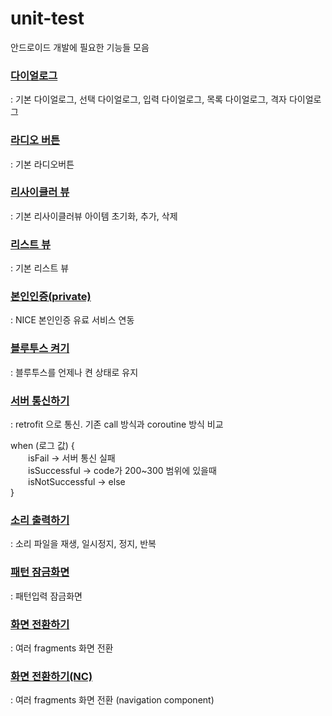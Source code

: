 # unit-test
안드로이드 개발에 필요한 기능들 모음

### [다이얼로그](https://github.com/jin-vita/test-dialog)
: 기본 다이얼로그, 선택 다이얼로그, 입력 다이얼로그, 목록 다이얼로그, 격자 다이얼로그

### [라디오 버튼](https://github.com/jin-vita/test-radio-button)
: 기본 라디오버튼

### [리사이클러 뷰](https://github.com/jin-vita/test-recyclerview)
: 기본 리사이클러뷰 아이템 초기화, 추가, 삭제

### [리스트 뷰](https://github.com/jin-vita/test-listview)
: 기본 리스트 뷰

### [본인인증(private)](https://github.com/jin-vita/test-auth)
: NICE 본인인증 유료 서비스 연동

### [블루투스 켜기](https://github.com/jin-vita/test-bluetooth)
: 블루투스를 언제나 켠 상태로 유지

### [서버 통신하기](https://github.com/jin-vita/test-retrofit)
: retrofit 으로 통신. 기존 call 방식과 coroutine 방식 비교  
  
when (로그 값) {  
  isFail -> 서버 통신 실패  
  isSuccessful -> code가 200~300 범위에 있을때  
  isNotSuccessful -> else  
}

### [소리 출력하기](https://github.com/jin-vita/test-sound-player)
: 소리 파일을 재생, 일시정지, 정지, 반복

### [패턴 잠금화면](https://github.com/jin-vita/test-pattern-lock)
: 패턴입력 잠금화면

### [화면 전환하기](https://github.com/jin-vita/test-fragment-old)
: 여러 fragments 화면 전환

### [화면 전환하기(NC)](https://github.com/jin-vita/test-fragment)
: 여러 fragments 화면 전환 (navigation component)
